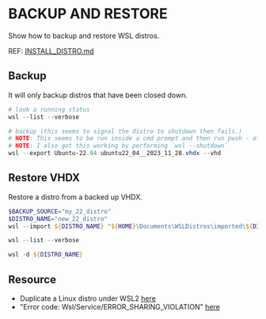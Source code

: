 # BACKUP AND RESTORE

Show how to backup and restore WSL distros.  

REF: [INSTALL_DISTRO.md](./INSTALL_DISTRO.md)  

## Backup

It will only backup distros that have been closed down.  

```powershell
# look a running status
wsl --list --verbose

# backup (this seems to signal the distro to shutdown then fails.)
# NOTE: This seems to be run inside a cmd prompt and then run pwsh - otherwise you get Error code: Wsl/Service/ERROR_SHARING_VIOLATION. 
# NOTE: I also got this working by performing `wsl --shutdown`
wsl --export Ubuntu-22.04 ubuntu22_04__2023_11_28.vhdx --vhd
```

## Restore VHDX

Restore a distro from a backed up VHDX.  

```powershell
$BACKUP_SOURCE="my_22_distro"
$DISTRO_NAME="new_22_distro"
wsl --import ${DISTRO_NAME} "${HOME}\Documents\WSLDistros\imported\${DISTRO_NAME}" "${HOME}\Documents\WSLDistros\backups\${BACKUP_SOURCE}__2023_12_10.vhdx" --vhd 

wsl --list --verbose

wsl -d ${DISTRO_NAME}
```

## Resource

* Duplicate a Linux distro under WSL2 [here](https://fourco.nl/blogs/duplicate-a-linux-distro-under-wsl2/)
* "Error code: Wsl/Service/ERROR_SHARING_VIOLATION" [here](https://github.com/microsoft/WSL/issues/10737)
